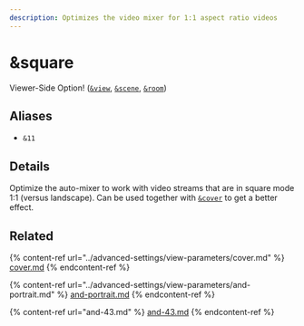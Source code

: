```yaml
---
description: Optimizes the video mixer for 1:1 aspect ratio videos
---
```


# \&square

Viewer-Side Option! ([`&view`](../advanced-settings/view-parameters/view.md), [`&scene`](../advanced-settings/view-parameters/scene.md), [`&room`](../general-settings/room.md))

## Aliases

* `&11`

## Details

Optimize the auto-mixer to work with video streams that are in square mode 1:1 (versus landscape). Can be used together with [`&cover`](../advanced-settings/view-parameters/cover.md) to get a better effect.

## Related

{% content-ref url="../advanced-settings/view-parameters/cover.md" %}
[cover.md](../advanced-settings/view-parameters/cover.md)
{% endcontent-ref %}

{% content-ref url="../advanced-settings/view-parameters/and-portrait.md" %}
[and-portrait.md](../advanced-settings/view-parameters/and-portrait.md)
{% endcontent-ref %}

{% content-ref url="and-43.md" %}
[and-43.md](and-43.md)
{% endcontent-ref %}
